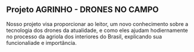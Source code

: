 ## Projeto AGRINHO - DRONES NO CAMPO

Nosso projeto visa proporcionar ao leitor, um novo conhecimento sobre a tecnologia dos drones da atualidade, e como eles ajudam hodiernamente no processo da agriola dos interiores do Brasil, explicando sua funcionaliade e importância.

